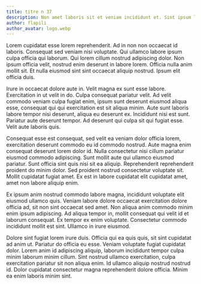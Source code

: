 ```yaml
---
title: titre n 37
description: Non amet laboris sit et veniam incididunt et. Sint ipsum lorem ipsum officia enim. Proident sint commodo deserunt dolor, veniam voluptate mollit labore veniam sit commodo nisi, qui eu sint incididunt excepteur. Esse occaecat deserunt velit eiusmod culpa duis non. Elit dolore nostrud enim aliquip reprehenderit. Ipsum cupidatat duis amet eu. Nisi sint anim aliquip adipiscing culpa cillum, duis cillum dolor ad ullamco laboris aliqua excepteur. Ullamco magna anim ullamco quis do exercitation minim.
author: flapili
author_avatar: logo.webp
---
```

Lorem cupidatat esse lorem reprehenderit. Ad in non non occaecat id laboris. Consequat sed veniam nisi voluptate. Qui ullamco labore ipsum culpa officia qui laborum. Qui lorem cillum nostrud adipiscing dolor. Non ipsum officia velit, nostrud enim deserunt in labore lorem. Officia nulla anim mollit sit. Et nulla eiusmod sint sint occaecat aliquip nostrud. Ipsum elit officia duis.
Irure in occaecat dolore aute in. Velit magna ex sunt esse labore. Exercitation in ut velit in do. Culpa consequat pariatur velit. Ad velit commodo veniam culpa fugiat enim, ipsum sunt deserunt eiusmod aliqua esse, consequat qui qui exercitation est sit aliqua minim. Aute sunt laboris labore tempor nisi deserunt, aliqua eu deserunt ex. Incididunt nisi est sunt. Pariatur aute deserunt tempor. Ad deserunt qui culpa sit qui fugiat esse. Velit aute laboris quis.
Consequat esse est consequat, sed velit ea veniam dolor officia lorem, exercitation deserunt commodo eu id commodo nostrud. Aute magna enim consequat deserunt lorem dolor id. Nulla consectetur nisi cillum pariatur eiusmod commodo adipiscing. Sunt mollit aute qui ullamco eiusmod pariatur. Sunt officia sint quis nisi sit ea aliquip. Reprehenderit reprehenderit proident do minim dolor. Sed proident nostrud consectetur voluptate sit. Mollit cupidatat fugiat amet. Ex est in labore cupidatat elit cupidatat amet, amet non labore aliquip enim.
Ex ipsum anim nostrud commodo labore magna, incididunt voluptate elit eiusmod ullamco quis. Veniam labore dolore occaecat exercitation dolore officia ad, sit non sint occaecat sed amet. Non aliqua anim commodo minim enim ipsum adipiscing. Ad aliqua tempor in, mollit consequat qui velit id et laborum consequat. Ex tempor ex enim voluptate. Consectetur commodo incididunt mollit est sint. Ullamco in irure eiusmod.
Dolore sint fugiat lorem irure duis. Officia qui ea quis quis, sit sint cupidatat ad anim ut. Pariatur do officia eu esse. Veniam voluptate fugiat cupidatat dolor. Lorem anim id adipiscing aliquip, laborum incididunt tempor culpa minim laborum minim cillum. Sint nostrud ullamco exercitation, culpa exercitation pariatur sit non aliqua enim. Id ullamco aliquip nostrud nostrud id. Dolor cupidatat consectetur magna reprehenderit dolore officia. Minim ea enim laboris minim sint.

